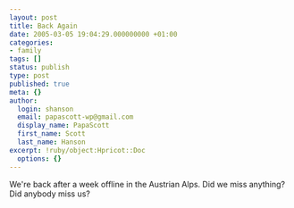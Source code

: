 ```yaml
---
layout: post
title: Back Again
date: 2005-03-05 19:04:29.000000000 +01:00
categories:
- family
tags: []
status: publish
type: post
published: true
meta: {}
author:
  login: shanson
  email: papascott-wp@gmail.com
  display_name: PapaScott
  first_name: Scott
  last_name: Hanson
excerpt: !ruby/object:Hpricot::Doc
  options: {}
---
```

<p>We're back after a week offline in the Austrian Alps. Did we miss anything? Did anybody miss us?</p>
